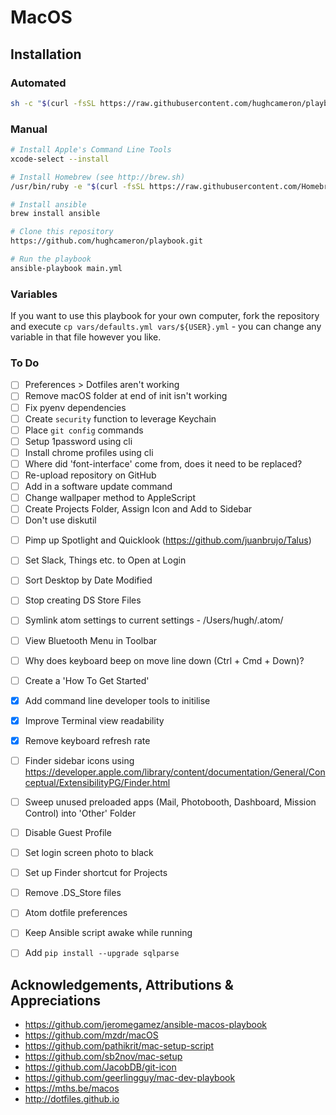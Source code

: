 # MacOS


## Installation

### Automated

```bash
sh -c "$(curl -fsSL https://raw.githubusercontent.com/hughcameron/playbook/master/install.sh)"
```

### Manual

```bash
# Install Apple's Command Line Tools
xcode-select --install

# Install Homebrew (see http://brew.sh)
/usr/bin/ruby -e "$(curl -fsSL https://raw.githubusercontent.com/Homebrew/install/master/install)"

# Install ansible
brew install ansible

# Clone this repository
https://github.com/hughcameron/playbook.git

# Run the playbook
ansible-playbook main.yml
```


### Variables

If you want to use this playbook for your own computer, fork the repository and
execute `cp vars/defaults.yml vars/${USER}.yml` - you can change any variable
in that file however you like.

### To Do
- [ ] Preferences > Dotfiles aren't working
- [ ] Remove macOS folder at end of init isn't working
- [ ] Fix pyenv dependencies
- [ ] Create `security` function to leverage Keychain
- [ ] Place `git config` commands
- [ ] Setup 1password using cli
- [ ] Install chrome profiles using cli
- [ ] Where did 'font-interface' come from, does it need to be replaced?
- [ ] Re-upload repository on GitHub
- [ ] Add in a software update command
- [ ] Change wallpaper method to AppleScript
- [ ] Create Projects Folder, Assign Icon and Add to Sidebar
- [ ] Don't use diskutil
+ [ ] Pimp up Spotlight and Quicklook (https://github.com/juanbrujo/Talus)
- [ ] Set Slack, Things etc. to Open at Login
- [ ] Sort Desktop by Date Modified
- [ ] Stop creating DS Store Files
- [ ] Symlink atom settings to current settings - /Users/hugh/.atom/
- [ ] View Bluetooth Menu in Toolbar
- [ ] Why does keyboard beep on move line down (Ctrl + Cmd + Down)?
- [ ] Create a 'How To Get Started'
- [X] Add command line developer tools to initilise
- [X] Improve Terminal view readability
- [X] Remove keyboard refresh rate
- [ ] Finder sidebar icons using https://developer.apple.com/library/content/documentation/General/Conceptual/ExtensibilityPG/Finder.html
- [ ] Sweep unused preloaded apps (Mail, Photobooth, Dashboard, Mission Control) into 'Other' Folder
- [ ] Disable Guest Profile
- [ ] Set login screen photo to black
- [ ] Set up Finder shortcut for Projects
- [ ] Remove .DS_Store files
- [ ] Atom dotfile preferences
- [ ] Keep Ansible script awake while running
- [ ] Add `pip install --upgrade sqlparse`



## Acknowledgements, Attributions & Appreciations
* https://github.com/jeromegamez/ansible-macos-playbook
* https://github.com/mzdr/macOS
* https://github.com/pathikrit/mac-setup-script
* https://github.com/sb2nov/mac-setup
* https://github.com/JacobDB/git-icon
* https://github.com/geerlingguy/mac-dev-playbook
* https://mths.be/macos
* http://dotfiles.github.io
